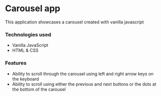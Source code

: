 # Carousel app

This application showcases a carousel created with vanilla javascript

### Technologies used

- Vanilla JavaScript
- HTML & CSS

### Features

- Ability to scroll through the carousel using left and right arrow keys on the keyboard
- Ability to scroll using either the previous and next buttons or the dots at the bottom of the carousel
